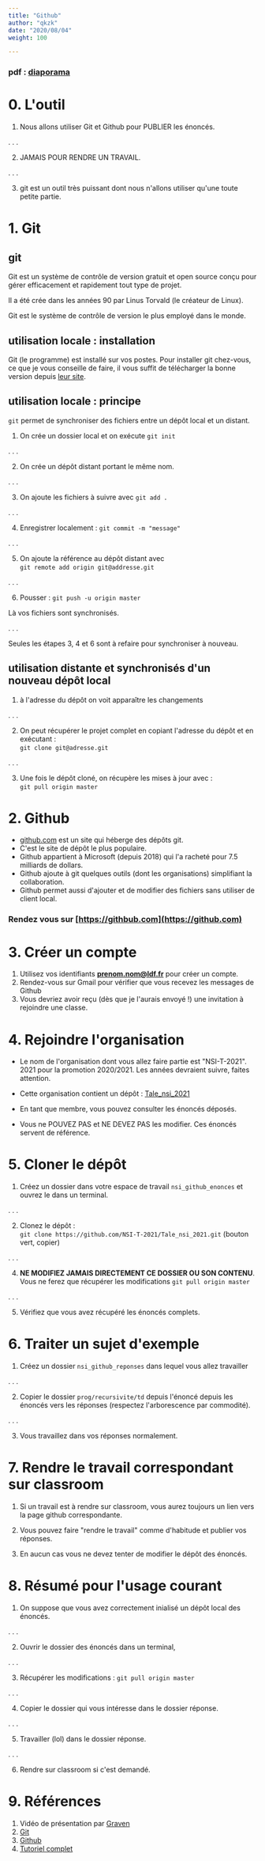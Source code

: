 ```yaml
---
title: "Github"
author: "qkzk"
date: "2020/08/04"
weight: 100

---
```



### pdf : [diaporama](/uploads/docnsitale/organisation/github.pdf)

# 0. L'outil

1. Nous allons utiliser Git et Github pour PUBLIER les énoncés.

. . .

2. JAMAIS POUR RENDRE UN TRAVAIL.

. . . 

3. git est un outil très puissant dont nous n'allons utiliser qu'une toute
    petite partie.

# 1. Git

## git

Git est un système de contrôle de version gratuit et open source conçu
pour gérer efficacement et rapidement tout type de projet.

Il a été crée dans les années 90 par Linus Torvald (le créateur de Linux).

Git est le système de contrôle de version le plus employé dans le monde.

## utilisation locale : installation

Git (le programme) est installé sur vos postes. Pour installer git chez-vous,
ce que je vous conseille de faire, il vous suffit de télécharger la bonne version
depuis [leur site](https://git-scm.com/downloads).

## utilisation locale : principe

`git` permet de synchroniser des fichiers entre un dépôt local et un distant.

1. On crée un dossier local et on exécute `git init`

. . .

2. On crée un dépôt distant portant le même nom.

. . .

3. On ajoute les fichiers à suivre avec `git add .`

. . .

4. Enregistrer localement : `git commit -m "message"`

. . .

5. On ajoute la référence au dépôt distant avec\
    `git remote add origin git@addresse.git`

. . .

6. Pousser : `git push -u origin master`

Là vos fichiers sont synchronisés.

. . .

Seules les étapes 3, 4 et 6 sont à refaire pour synchroniser à nouveau.

## utilisation distante et synchronisés d'un nouveau dépôt local

1. à l'adresse du dépôt on voit apparaître les changements

. . .

2. On peut récupérer le projet complet en copiant l'adresse du dépôt
    et en exécutant :\
    `git clone git@adresse.git`

. . .

3. Une fois le dépôt cloné, on récupère les mises à jour avec :\
    `git pull origin master`



# 2. Github

* [github.com](https://github.com) est un site qui héberge des dépôts git.
* C'est le site de dépôt le plus populaire.
* Github appartient à Microsoft (depuis 2018) qui l'a racheté pour 7.5 milliards de dollars.
* Github ajoute à git quelques outils (dont les organisations) simplifiant la collaboration.
* Github permet aussi d'ajouter et de modifier des fichiers sans utiliser de client local.


### Rendez vous sur [https://githbub.com](https://github.com)

# 3. Créer un compte

1. Utilisez vos identifiants **prenom.nom@ldf.fr** pour créer un compte.
2. Rendez-vous sur Gmail pour vérifier que vous recevez les messages de Github
3. Vous devriez avoir reçu (dès que je l'aurais envoyé !) une invitation à
    rejoindre une classe.

# 4. Rejoindre l'organisation

* Le nom de l'organisation dont vous allez faire partie est "NSI-T-2021".
    2021 pour la promotion 2020/2021. Les années devraient suivre, faites attention.

* Cette organisation contient un dépôt : [Tale_nsi_2021](https://github.com/NSI-T-2021/Tale_nsi_2021)

* En tant que membre, vous pouvez consulter les énoncés déposés.
* Vous ne POUVEZ PAS et NE DEVEZ PAS les modifier. Ces énoncés servent de référence.

# 5. Cloner le dépôt

1. Créez un dossier dans votre espace de travail `nsi_github_enonces` et ouvrez
    le dans un terminal. 

. . .

2. Clonez le dépôt :\
    `git clone https://github.com/NSI-T-2021/Tale_nsi_2021.git` (bouton vert, copier)

. . .

4. **NE MODIFIEZ JAMAIS DIRECTEMENT CE DOSSIER OU SON CONTENU**.\
    Vous ne ferez que récupérer les modifications `git pull origin master`

. . .

5. Vérifiez que vous avez récupéré les énoncés complets.

# 6. Traiter un sujet d'exemple

1. Créez un dossier `nsi_github_reponses` dans lequel vous allez travailler

. . .

2. Copier le dossier `prog/recursivite/td` depuis l'énoncé 
    depuis les énoncés vers les réponses (respectez l'arborescence par commodité).

. . .

3. Vous travaillez dans vos réponses normalement.

# 7. Rendre le travail correspondant sur classroom

1. Si un travail est à rendre sur classroom, vous aurez toujours un lien vers
    la page github correspondante.

2. Vous pouvez faire "rendre le travail" comme d'habitude et publier vos
    réponses.

3. En aucun cas vous ne devez tenter de modifier le dépôt des énoncés.

# 8. Résumé pour l'usage courant

1. On suppose que vous avez correctement inialisé un dépôt local des énoncés.

. . .

2. Ouvrir le dossier des énoncés dans un terminal,

. . .

3. Récupérer les modifications : `git pull origin master`

. . .

4. Copier le dossier qui vous intéresse dans le dossier réponse.

. . . 

5. Travailler (lol) dans le dossier réponse.

. . .

6. Rendre sur classroom si c'est demandé.

# 9. Références

1. Vidéo de présentation par [Graven](https://www.youtube.com/watch?v=gp_k0UVOYMw)
2. [Git](https://git-scm.com/)
3. [Github](https://github.com/)
4. [Tutoriel complet](https://perso.liris.cnrs.fr/pierre-antoine.champin/enseignement/intro-git/)
